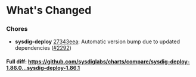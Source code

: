 # What's Changed

### Chores
- **sysdig-deploy** [27343eea](https://github.com/sysdiglabs/charts/commit/27343eea1f1525db3e1296955e8d06f9253f4b25): Automatic version bump due to updated dependencies ([#2292](https://github.com/sysdiglabs/charts/issues/2292))
#### Full diff: https://github.com/sysdiglabs/charts/compare/sysdig-deploy-1.86.0...sysdig-deploy-1.86.1
